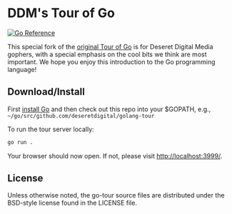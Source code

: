 # DDM's Tour of Go

[![Go Reference](https://pkg.go.dev/badge/golang.org/x/tour.svg)](https://pkg.go.dev/golang.org/x/tour)

This special fork of the [original Tour of Go](https://tour.golang.org) is for Deseret Digital Media gophers, 
with a special emphasis on the cool bits we think are most important. 
We hope you enjoy this introduction to the Go programming language!

## Download/Install

First [install Go](https://golang.org/doc/install) and then check out this repo into your $GOPATH, e.g., `~/go/src/github.com/deseretdigital/golang-tour`

To run the tour server locally:

```sh
go run .
```

Your browser should now open. If not, please visit [http://localhost:3999/](http://localhost:3999).


## License

Unless otherwise noted, the go-tour source files are distributed
under the BSD-style license found in the LICENSE file.
